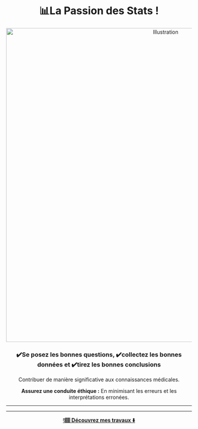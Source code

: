 <h1 align="center">📊La Passion des Stats  !</h1>

<p align="center">
  <img src="12.png" alt="Illustration" width="850"/>
</p>

<h3 align="center">✔️Se posez les bonnes questions, ✔️collectez les bonnes données et ✔️tirez les bonnes conclusions</h3>
<p align="center">Contribuer de manière significative aux connaissances médicales.</p>
<p align="center"><b>Assurez une conduite éthique :</b> En minimisant les erreurs et les interprétations erronées.</p>

---


---

<p align="center">
  <a href="https://github.com/MedDataMuse?tab=repositories">
    <b>👇🏽 Découvrez mes travaux ⬇️ </b>
  </a>
</p>



